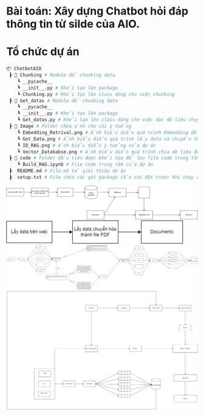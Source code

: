 # Bài toán: Xây dựng Chatbot hỏi đáp thông tin từ silde của AIO.
# Tổ chức dự án
```bash
📦 ChatbotAIO
 ┣ 📂 Chunking # Module để chunking data
    ┗ __pycache__ 
    ┗ __init__.py # Khởi tạo lên package  
    ┗ Chunking.py # Khởi tạo lên class dùng cho việc chunking
 ┣ 📂 Get_datas # Module để chunking data
    ┗ __pycache__ 
    ┗ __init__.py # Khởi tạo lên package
    ┗ Get_datas.py # Khởi tạo lên class dùng cho việc đọc dữ liệu chuyển thành file text
 ┣ 📂 Image # Folder chứa ảnh cho các ý tưởng
    ┗ Embedding_Retrival.png # Ảnh biểu diễn quá trình Embedding để đưa vào Vector database 
    ┗ Get_Data.png # Ảnh biểu diễn quá trình lấy data và chuyển thành Documents 
    ┗ ID_RAG.png # Ảnh biểu diễn ý tưởng của dự án 
    ┗ Vector_Datababse.png # Ảnh biểu diễn quá trình chia dữ liệu để chuyển hóa vào Vector databse
 ┣ 📂 code # Folder đầu tiên được khởi tạo để lưu file code trung tâm của dự án
    ┗ Build_RAG.ipynb # File code trung tâm của dự án
 ┣  README.md # File mô tả giới thiệu dự án 
 ┣  setup.txt # File chứa các gói package cần cài đặt trước khi chạy chương trình  
```

![Ý tưởng](Image/ID_RAG.png)
![Quá trình data và chuyển thành Documents](Image/Get_Data.png)
![Quá trình tách văn bản Embedding để đưa vào Vector database](Image/Vector_Database.png)
![Quá trình Embedding để tiến hành Retrival](Image/Embedding_Retrival.png)

